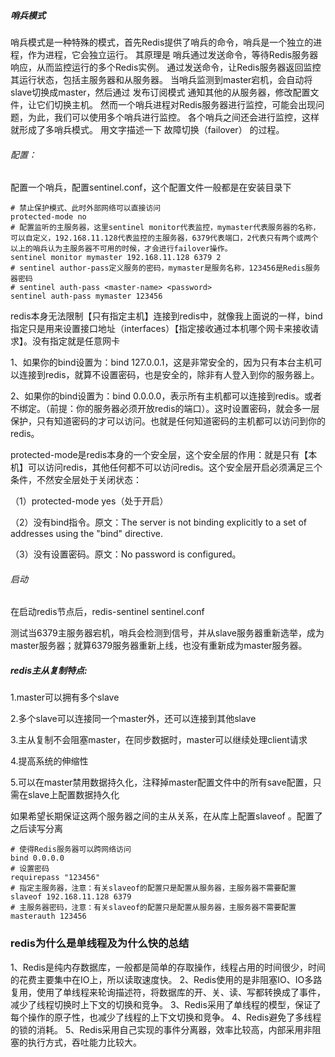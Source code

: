 ##### 哨兵模式

哨兵模式是一种特殊的模式，首先Redis提供了哨兵的命令，哨兵是一个独立的进程，作为进程，它会独立运行。 其原理是 哨兵通过发送命令，等待Redis服务器响应，从而监控运行的多个Redis实例。 通过发送命令，让Redis服务器返回监控其运行状态，包括主服务器和从服务器。 当哨兵监测到master宕机，会自动将slave切换成master，然后通过 发布订阅模式 通知其他的从服务器，修改配置文件，让它们切换主机。 然而一个哨兵进程对Redis服务器进行监控，可能会出现问题，为此，我们可以使用多个哨兵进行监控。 各个哨兵之间还会进行监控，这样就形成了多哨兵模式。 用文字描述一下 故障切换（failover） 的过程。

###### 配置：

配置一个哨兵，配置sentinel.conf，这个配置文件一般都是在安装目录下

```
# 禁止保护模式、此时外部网络可以直接访问
protected-mode no  
# 配置监听的主服务器，这里sentinel monitor代表监控，mymaster代表服务器的名称，可以自定义，192.168.11.128代表监控的主服务器，6379代表端口，2代表只有两个或两个以上的哨兵认为主服务器不可用的时候，才会进行failover操作。
sentinel monitor mymaster 192.168.11.128 6379 2
# sentinel author-pass定义服务的密码，mymaster是服务名称，123456是Redis服务器密码
# sentinel auth-pass <master-name> <password>
sentinel auth-pass mymaster 123456

```

redis本身无法限制【只有指定主机】连接到redis中，就像我上面说的一样，bind指定只是用来设置接口地址（interfaces）【指定接收通过本机哪个网卡来接收请求】。没有指定就是任意网卡

1、如果你的bind设置为：bind 127.0.0.1，这是非常安全的，因为只有本台主机可以连接到redis，就算不设置密码，也是安全的，除非有人登入到你的服务器上。

2、如果你的bind设置为：bind 0.0.0.0，表示所有主机都可以连接到redis。或者不绑定。（前提：你的服务器必须开放redis的端口）。这时设置密码，就会多一层保护，只有知道密码的才可以访问。也就是任何知道密码的主机都可以访问到你的redis。

protected-mode是redis本身的一个安全层，这个安全层的作用：就是只有【本机】可以访问redis，其他任何都不可以访问redis。这个安全层开启必须满足三个条件，不然安全层处于关闭状态：

（1）protected-mode yes（处于开启）

（2）没有bind指令。原文：The server is not binding explicitly to a set of addresses using the "bind" directive.

（3）没有设置密码。原文：No password is configured。



###### 启动

在启动redis节点后，redis-sentinel sentinel.conf

测试当6379主服务器宕机，哨兵会检测到信号，并从slave服务器重新选举，成为master服务器；就算6379服务器重新上线，也没有重新成为master服务器。

##### redis主从复制特点:

1.master可以拥有多个slave

2.多个slave可以连接同一个master外，还可以连接到其他slave

3.主从复制不会阻塞master，在同步数据时，master可以继续处理client请求

4.提高系统的伸缩性

5.可以在master禁用数据持久化，注释掉master配置文件中的所有save配置，只需在slave上配置数据持久化

如果希望长期保证这两个服务器之间的主从关系，在从库上配置slaveof 。配置了之后读写分离

```
# 使得Redis服务器可以跨网络访问
bind 0.0.0.0
# 设置密码
requirepass "123456"
# 指定主服务器，注意：有关slaveof的配置只是配置从服务器，主服务器不需要配置
slaveof 192.168.11.128 6379
# 主服务器密码，注意：有关slaveof的配置只是配置从服务器，主服务器不需要配置
masterauth 123456

```

### redis为什么是单线程及为什么快的总结

1、Redis是纯内存数据库，一般都是简单的存取操作，线程占用的时间很少，时间的花费主要集中在IO上，所以读取速度快。
        2、Redis使用的是非阻塞IO、IO多路复用，使用了单线程来轮询描述符，将数据库的开、关、读、写都转换成了事件，减少了线程切换时上下文的切换和竞争。
          3、Redis采用了单线程的模型，保证了每个操作的原子性，也减少了线程的上下文切换和竞争。
          4、Redis避免了多线程的锁的消耗。
          5、Redis采用自己实现的事件分离器，效率比较高，内部采用非阻塞的执行方式，吞吐能力比较大。